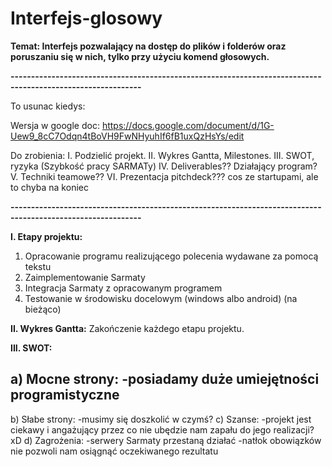 # Interfejs-glosowy
<b>Temat: Interfejs pozwalający na dostęp do plików i folderów oraz poruszaniu się w nich, tylko przy użyciu komend głosowych.</b>

<b>------------------------------------------------------------------------------------------------------------</b>

To usunac kiedys:

Wersja w google doc: https://docs.google.com/document/d/1G-Uew9_8cC7Odqn4tBoVH9FwNHyuhIf6fB1uxQzHsYs/edit

Do zrobienia:
I. Podzielić projekt.
II. Wykres Gantta, Milestones.
III. SWOT, ryzyka (Szybkość pracy SARMATy)
IV. Deliverables?? Działający program?
V. Techniki teamowe?? 
VI. Prezentacja pitchdeck??? cos ze startupami, ale to chyba na koniec

<b>------------------------------------------------------------------------------------------------------------</b>

<b>I. Etapy projektu:</b>
1. Opracowanie programu realizującego polecenia wydawane za pomocą tekstu
2. Zaimplementowanie Sarmaty
3. Integracja Sarmaty z opracowanym programem
4. Testowanie w środowisku docelowym (windows albo android) (na bieżąco)

<b>II. Wykres Gantta:</b>
Zakończenie każdego etapu projektu.

<b>III. SWOT:</b>

a) Mocne strony:
-posiadamy duże umiejętności programistyczne
-
b) Słabe strony:
-musimy się doszkolić w czymś?
c) Szanse:
-projekt jest ciekawy i angażujący przez co nie ubędzie nam zapału do jego realizacji? xD
d) Zagrożenia:
-serwery Sarmaty przestaną działać
-natłok obowiązków nie pozwoli nam osiągnąć oczekiwanego rezultatu
